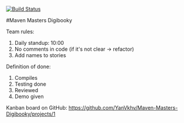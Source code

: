 [![Build Status](https://travis-ci.com/YanVkhv/Maven-Masters-Digibooky.svg?branch=master)](https://travis-ci.com/YanVkhv/Maven-Masters-Digibooky)

#Maven Masters Digibooky

Team rules:
1. Daily standup: 10:00
2. No comments in code (if it's not clear -> refactor)
3. Add names to stories

Definition of done:
1. Compiles
2. Testing done
3. Reviewed
4. Demo given

Kanban board on GitHub:
https://github.com/YanVkhv/Maven-Masters-Digibooky/projects/1

